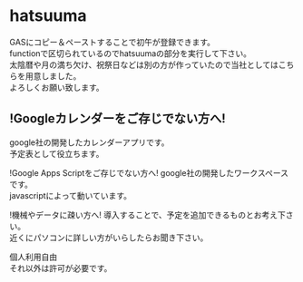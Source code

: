 # hatsuuma
GASにコピー＆ペーストすることで初午が登録できます。<br>
functionで区切られているのでhatsuumaの部分を実行して下さい。<br>
太陰暦や月の満ち欠け、祝祭日などは別の方が作っていたので当社としてはこちらを用意しました。<br>
よろしくお願い致します。<br>

<h2>!Googleカレンダーをご存じでない方へ!</h2>
google社の開発したカレンダーアプリです。<br>
予定表として役立ちます。<br>

!Google Apps Scriptをご存じでない方へ!
google社の開発したワークスペースです。<br>
javascriptによって動いています。<br>

!機械やデータに疎い方へ!
導入することで、予定を追加できるものとお考え下さい。<br>
近くにパソコンに詳しい方がいらしたらお聞き下さい。<br>

個人利用自由<br>
それ以外は許可が必要です。
